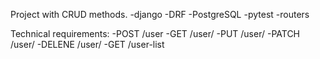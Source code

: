 Project with CRUD methods.
-django
-DRF
-PostgreSQL
-pytest
-routers

Technical requirements:
-POST /user
-GET /user/<user-id>
-PUT /user/<user-id>
-PATCH /user/<user-id>
-DELENE /user/<user-id>
-GET /user-list
